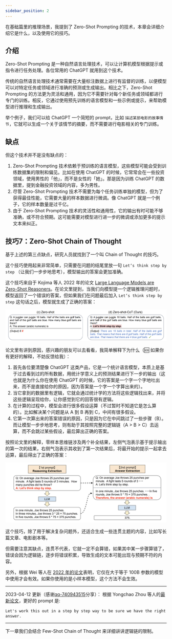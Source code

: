 ```yaml
---
sidebar_position: 2
---
```

<head>
  <script defer="defer" src="https://embed.trydyno.com/embedder.js"></script>
  <link href="https://embed.trydyno.com/embedder.css" rel="stylesheet" />
</head>

在基础篇里的推理场景，我提到了 Zero-Shot Prompting 的技术，本章会详细介绍它是什么，以及使用它的技巧。

## 介绍

Zero-Shot Prompting 是一种自然语言处理技术，可以让计算机模型根据提示或指令进行任务处理。各位常用的 ChatGPT 就用到这个技术。

传统的自然语言处理技术通常需要在大量标注数据上进行有监督的训练，以便模型可以对特定任务或领域进行准确的预测或生成输出。相比之下，Zero-Shot Prompting 的方法更为灵活和通用，因为它不需要针对每个新任务或领域都进行专门的训练。相反，它通过使用预先训练的语言模型和一些示例或提示，来帮助模型进行推理和生成输出。

举个例子，我们可以给 ChatGPT 一个简短的 prompt，比如 `描述某部电影的故事情节`，它就可以生成一个关于该情节的摘要，而不需要进行电影相关的专门训练。

## 缺点

但这个技术并不是没有缺点的：

1. Zero-Shot Prompting 技术依赖于预训练的语言模型，这些模型可能会受到训练数据集的限制和偏见。比如在使用 ChatGPT 的时候，它常常会在一些投资领域，使用男性的「他」，而不是女性的「她」。那是因为训练 ChatGPT 的数据里，提到金融投资领域的内容，多为男性。
2. 尽管 Zero-Shot Prompting 技术不需要为每个任务训练单独的模型，但为了获得最佳性能，它需要大量的样本数据进行微调。像 ChatGPT 就是一个例子，它的样本数量是过千亿。
3. 由于 Zero-Shot Prompting 技术的灵活性和通用性，它的输出有时可能不够准确，或不符合预期。这可能需要对模型进行进一步的微调或添加更多的提示文本来纠正。

## 技巧7：Zero-Shot Chain of Thought

基于上述的第三点缺点，研究人员就找到了一个叫 Chain of Thought 的技巧。

这个技巧使用起来非常简单，只需要在问题的结尾里放一句 `Let‘s think step by step` （让我们一步步地思考），模型输出的答案会更加准确。

这个技巧来自于 Kojima 等人 2022 年的论文 [Large Language Models are Zero-Shot Reasoners](https://arxiv.org/abs/2205.11916)。在论文里提到，当我们向模型提一个逻辑推理问题时，模型返回了一个错误的答案，但如果我们在问题最后加入 `Let‘s think step by step` 这句话之后，模型就生成了正确的答案：

![ZeroShotChainOfThought001.png](./assets/ZeroShotChainOfThought001.png)

论文里有讲到原因，感兴趣的朋友可以去看看，我简单解释下为什么（🆘 如果你有更好的解释，不妨反馈给我）：

1. 首先各位要清楚像 ChatGPT 这类产品，它是一个统计语言模型，本质上是基于过去看到过的所有数据，用统计学意义上的预测结果进行下一步的输出（这也就是为什么你在使用 ChatGPT 的时候，它的答案是一个字一个字地吐出来，而不是直接给你的原因，因为答案是一个字一个字算出来的）。
2. 当它拿到的数据里有逻辑，它就会通过统计学的方法将这些逻辑找出来，并将这些逻辑呈现给你，让你感觉到它的回答很有逻辑。
3. 在计算的过程中，模型会进行很多假设运算（不过暂时不知道它是怎么算的）。比如解决某个问题是从 A 到 B 再到 C，中间有很多假设。
4. 它第一次算出来的答案错误的原因，只是因为它在中间跳过了一些步骤（B）。而让模型一步步地思考，则有助于其按照完整的逻辑链（A > B > C）去运算，而不会跳过某些假设，最后算出正确的答案。

按照论文里的解释，零样本思维链涉及两个补全结果，左侧气泡表示基于提示输出的第一次的结果，右侧气泡表示其收到了第一次结果后，将最开始的提示一起拿去运算，最后得出了正确的答案：

![ZeroShotChainOfThought002.png](./assets/ZeroShotChainOfThought002.png)

这个技巧，除了用于解决复杂问题外，还适合生成一些连贯主题的内容，比如写长篇文章、电影剧本等。

但需要注意其缺点，连贯不代表，它就一定不会算错，如果其中某一步骤算错了，错误会因为逻辑链，逐步将错误积累，导致生成的文本可能出现与预期不符的内容。

另外，根据 Wei 等人在 [2022 年的论文](https://arxiv.org/pdf/2201.11903.pdf)表明，它仅在大于等于 100B 参数的模型中使用才会有效。如果你使用的是小样本模型，这个方法不会生效。

---

2023-04-12 更新（感谢[qq-740943515](https://github.com/qq-740943515)分享）：
根据 Yongchao Zhou 等人的[最新论文](https://sites.google.com/view/automatic-prompt-engineer)，更好的 prompt 是:
```
Let's work this out in a step by step way to be sure we have the right answer.
```

---

下一章我们会结合 Few-Shot Chain of Thought 来详细讲讲逻辑链的限制。

